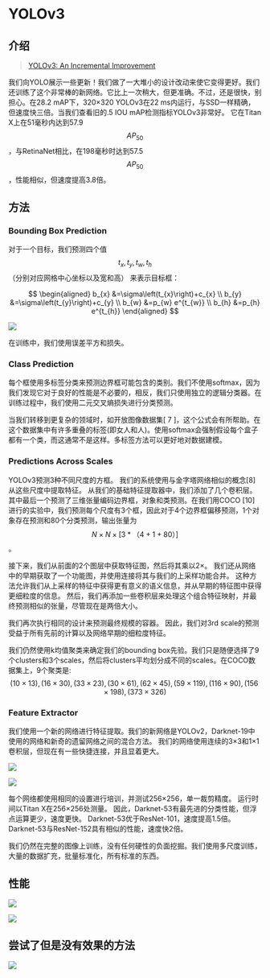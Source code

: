 # YOLOv3

## 介绍

> [YOLOv3: An Incremental Improvement](https://arxiv.org/pdf/1804.02767.pdf)

我们向YOLO展示一些更新！我们做了一大堆小的设计改动来使它变得更好。我们还训练了这个非常棒的新网络。它比上一次稍大，但更准确。不过，还是很快，别担心。在28.2 mAP下，320×320 YOLOv3在22 ms内运行，与SSD一样精确，但速度快三倍。当我们查看旧的.5 IOU mAP检测指标YOLOv3非常好。 它在Titan X上在51毫秒内达到57.9 $$AP_{50}$$ ，与RetinaNet相比，在198毫秒时达到57.5$$AP_{50}$$ ，性能相似，但速度提高3.8倍。

## 方法

### Bounding Box Prediction

对于一个目标，我们预测四个值 $$t_x, t_y, t_w, t_h$$（分别对应网格中心坐标以及宽和高） 来表示目标框：

$$
\begin{aligned} b_{x} &=\sigma\left(t_{x}\right)+c_{x} \\ b_{y} &=\sigma\left(t_{y}\right)+c_{y} \\ b_{w} &=p_{w} e^{t_{w}} \\ b_{h} &=p_{h} e^{t_{h}} \end{aligned}
$$

![](../../.gitbook/assets/image%20%28100%29.png)

在训练中，我们使用误差平方和损失。

### Class Prediction

每个框使用多标签分类来预测边界框可能包含的类别。我们不使用softmax，因为我们发现它对于良好的性能是不必要的，相反，我们只使用独立的逻辑分类器。在训练过程中，我们使用二元交叉熵损失进行分类预测。

当我们转移到更复杂的领域时，如开放图像数据集\[ 7 \]，这个公式会有所帮助。在这个数据集中有许多重叠的标签\(即女人和人\)。使用softmax会强制假设每个盒子都有一个类，而这通常不是这样。多标签方法可以更好地对数据建模。

### Predictions Across Scales

YOLOv3预测3种不同尺度的方框。 我们的系统使用与金字塔网络相似的概念\[8\]从这些尺度中提取特征。 从我们的基础特征提取器中，我们添加了几个卷积层。 其中最后一个预测了三维张量编码边界框，对象和类预测。在我们用COCO \[10\]进行的实验中，我们预测每个尺度有3个框，因此对于4个边界框偏移预测，1个对象存在预测和80个分类预测，输出张量为 $$N×N×[3 *（4 + 1 + 80）]$$ 。

接下来，我们从前面的2个图层中获取特征图，然后将其乘以2×。 我们还从网络中的早期获取了一个功能图，并使用连接将其与我们的上采样功能合并。 这种方法允许我们从上采样的特征中获得更有意义的语义信息，并从早期的特征图中获得更细粒度的信息。 然后，我们再添加一些卷积层来处理这个组合特征映射，并最终预测相似的张量，尽管现在是两倍大小。

我们再次执行相同的设计来预测最终规模的容器。 因此，我们对3rd scale的预测受益于所有先前的计算以及网络早期的细粒度特征。

我们仍然使用k均值聚类来确定我们的bounding box先验。我们只是随便选择了9个clusters和3个scales，然后将clusters平均划分成不同的scales。在COCO数据集上，9个聚类是: $$(10×13),(16×30),(33×23),(30×61),(62×45),(59×119),(116×90),(156×198),(373×326)$$ 

### Feature Extractor

我们使用一个新的网络进行特征提取。我们的新网络是YOLOv2，Darknet-19中使用的网络和新奇的遗留网络之间的混合方法。 我们的网络使用连续的3×3和1×1卷积层，但现在有一些快捷连接，并且显着更大。

![](../../.gitbook/assets/image%20%2899%29.png)

![](../../.gitbook/assets/image%20%28118%29.png)

每个网络都使用相同的设置进行培训，并测试256×256，单一裁剪精度。 运行时间以Titan X在256×256处测量。 因此，Darknet-53有最先进的分类性能，但浮点运算更少，速度更快。 Darknet-53优于ResNet-101，速度提高1.5倍。 Darknet-53与ResNet-152具有相似的性能，速度快2倍。

我们仍然在完整的图像上训练，没有任何硬性的负面挖掘。我们使用多尺度训练，大量的数据扩充，批量标准化，所有标准的东西。

## 性能

![](../../.gitbook/assets/image%20%28215%29.png)

![](../../.gitbook/assets/image%20%28134%29.png)

## 尝试了但是没有效果的方法

![](../../.gitbook/assets/image%20%28154%29.png)















